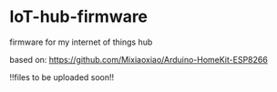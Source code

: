 # IoT-hub-firmware
firmware for my internet of things hub

based on:
https://github.com/Mixiaoxiao/Arduino-HomeKit-ESP8266

!!files to be uploaded soon!!
